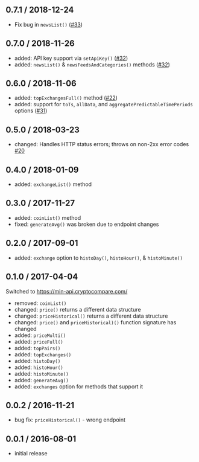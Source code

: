 0.7.1 / 2018-12-24
------------------

- Fix bug in `newsList()` ([#33](https://github.com/exodusmovement/cryptocompare/pull/33))

0.7.0 / 2018-11-26
------------------

- added: API key support via `setApiKey()` ([#32](https://github.com/exodusmovement/cryptocompare/pull/32))
- added: `newsList()` & `newsFeedsAndCategories()` methods ([#32](https://github.com/exodusmovement/cryptocompare/pull/32))

0.6.0 / 2018-11-06
------------------

- added: `topExchangesFull()` method ([#22](https://github.com/exodusmovement/cryptocompare/pull/22))
- added: support for `toTs`, `allData`, and `aggregatePredictableTimePeriods` options ([#31](https://github.com/exodusmovement/cryptocompare/pull/31))

0.5.0 / 2018-03-23
------------------

- changed: Handles HTTP status errors; throws on non-2xx error codes [#20](https://github.com/ExodusMovement/cryptocompare/pull/20)

0.4.0 / 2018-01-09
------------------

- added: `exchangeList()` method

0.3.0 / 2017-11-27
------------------

- added: `coinList()` method
- fixed: `generateAvg()` was broken due to endpoint changes

0.2.0 / 2017-09-01
------------------

- added: `exchange` option to `histoDay()`, `histoHour()`, & `histoMinute()`

0.1.0 / 2017-04-04
------------------

Switched to https://min-api.cryptocompare.com/

- removed: `coinList()`
- changed: `price()` returns a different data structure
- changed: `priceHistorical()` returns a different data structure
- changed: `price()` and `priceHistorical)()` function signature has changed
- added: `priceMulti()`
- added: `priceFull()`
- added: `topPairs()`
- added: `topExchanges()`
- added: `histoDay()`
- added: `histoHour()`
- added: `histoMinute()`
- added: `generateAvg()`
- added: `exchanges` option for methods that support it

0.0.2 / 2016-11-21
------------------
- bug fix: `priceHistorical()` - wrong endpoint

0.0.1 / 2016-08-01
------------------
- initial release
